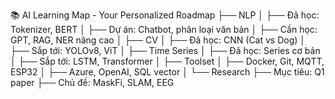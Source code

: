 📚 AI Learning Map - Your Personalized Roadmap
├── NLP
│   ├── Đã học: Tokenizer, BERT
│   ├── Dự án: Chatbot, phân loại văn bản
│   ├── Cần học: GPT, RAG, NER nâng cao
│
├── CV
│   ├── Đã học: CNN (Cat vs Dog)
│   ├── Sắp tới: YOLOv8, ViT
│
├── Time Series
│   ├── Đã học: Series cơ bản
│   ├── Sắp tới: LSTM, Transformer
│
├── Toolset
│   ├── Docker, Git, MQTT, ESP32
│   ├── Azure, OpenAI, SQL vector
│
└── Research
    ├── Mục tiêu: Q1 paper
    ├── Chủ đề: MaskFi, SLAM, EEG
